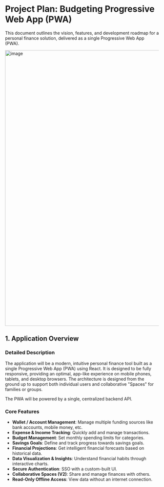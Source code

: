 # Project Plan: Budgeting Progressive Web App (PWA)

This document outlines the vision, features, and development roadmap for a personal finance solution, delivered as a single Progressive Web App (PWA).

<img width="1463" height="901" alt="image" src="https://github.com/user-attachments/assets/baf31f9c-7665-4b8e-aa36-e4454f350b0e" />


## 1. Application Overview

### Detailed Description
The application will be a modern, intuitive personal finance tool built as a single Progressive Web App (PWA) using React. It is designed to be fully responsive, providing an optimal, app-like experience on mobile phones, tablets, and desktop browsers. The architecture is designed from the ground up to support both individual users and collaborative "Spaces" for families or groups.

The PWA will be powered by a single, centralized backend API.

### Core Features
- **Wallet / Account Management**: Manage multiple funding sources like bank accounts, mobile money, etc.
- **Expense & Income Tracking**: Quickly add and manage transactions.
- **Budget Management**: Set monthly spending limits for categories.
- **Savings Goals**: Define and track progress towards savings goals.
- **Financial Projections**: Get intelligent financial forecasts based on historical data.
- **Data Visualization & Insights**: Understand financial habits through interactive charts.
- **Secure Authentication**: SSO with a custom-built UI.
- **Collaborative Spaces (V2)**: Share and manage finances with others.
- **Read-Only Offline Access**: View data without an internet connection.
